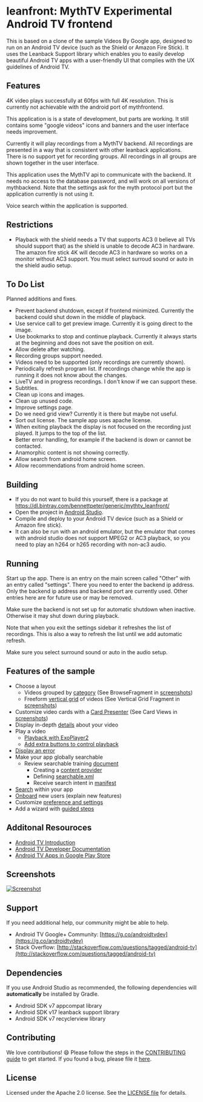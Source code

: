 # leanfront: MythTV Experimental Android TV frontend

This is based on a clone of the sample Videos By Google app, designed to run on an Android TV device (such as the Shield or Amazon Fire Stick). It uses the Leanback Support library which enables you to easily develop beautiful Android TV apps with a user-friendly UI that complies with the UX guidelines of Android TV.


## Features

4K video plays successfully at 60fps with full 4K resolution. This is currently not achievable with the android port of mythfrontend.

This application is is a state of development, but parts are working. It still contains some "google videos" icons and banners and the user interface needs improvement.

Currently it will play recordings from a MythTV backend. All recordings are presented in a way that is consistent with other leanback applications. There is no support yet for recording groups. All recordings in all groups are shown together in the user interface.

This application uses the MythTV api to communicate with the backend. It needs no access to the database password, and will work on all versions of mythbackend. Note that the settings ask for the myth protocol port but the application currently is not using it.

Voice search within the application is supported.

## Restrictions

- Playback with the shield needs a TV that supports AC3 (I believe all TVs should support that) as the shield is unable to decode AC3 in hardware. The amazon fire stick 4K will decode AC3 in hardware so works on a monitor without AC3 support. You must select surroud sound or auto in the shield audio setup.

## To Do List

Planned additions and fixes.

- Prevent backend shutdown, except if frontend minimized. Currently the backend could shut down in the middle of playback.
- Use service call to get preview image. Currently it is going direct to the image.
- Use bookmarks to stop and continue playback. Currently it always starts at the beginning and does not save the position on exit.
- Allow delete after watching.
- Recording groups support needed.
- Videos need to be supported (only recordings are currently shown).
- Periodically refresh program list. If recordings change while the app is running it does not know about the changes.
- LiveTV and in progress recordings. I don't know if we can support these.
- Subtitles.
- Clean up icons and images.
- Clean up unused code.
- Improve settings page.
- Do we need grid view? Currently it is there but maybe not useful.
- Sort out license. The sample app uses apache license.
- When exiting playback the display is not focused on the recording just played. It jumps to the top of the list.
- Better error handling, for example if the backend is down or cannot be contacted.
- Anamorphic content is not showing correctly.
- Allow search from android home screen.
- Allow recommendations from android home screen.

## Building

- If you do not want to build this yourself, there is a package at https://dl.bintray.com/bennettpeter/generic/mythtv_leanfront/
- Open the project in [Android Studio][studio].
- Compile and deploy to your Android TV device (such as a Shield or Amazon fire stick). 
- It can also be run with an android emulator, but the emulator that comes with android studio does not support MPEG2 or AC3 playback, so you need to play an h264 or h265 recording with non-ac3 audio.

## Running

Start up the app. There is an entry on the main screen called "Other" with an entry called "settings". There you need to enter the backend ip address. Only the backend ip address and backend port are currently used. Other entries here are for future use or may be removed.

Make sure the backend is not set up for automatic shutdown when inactive. Otherwise it may shut down during playback.

Note that when you exit the settings sidebar it refreshes the list of recordings. This is also a way to refresh the list until we add automatic refresh.

Make sure you select surround sound or auto in the audio setup.

## Features of the sample

- Choose a layout
  - Videos grouped by [category][mainfragment] (See BrowseFragment in [screenshots][screenshots])
  - Freeform [vertical grid][verticalgridfragment] of videos (See Vertical Grid Fragment in [screenshots][screenshots])
- Customize video cards with a [Card Presenter][cardpresenter] (See Card Views in [screenshots][screenshots])
- Display in-depth [details][detailsfragment] about your video
- Play a video
  - [Playback with ExoPlayer2][playbackfragment]
  - [Add extra buttons to control playback][videoplayerglue]
- [Display an error][errorfragment]
- Make your app globally searchable
  - Review searchable training [document][searchable]
     - Creating a [content provider][videoprovider]
     - Defining [searchable.xml][searchable.xml]
     - Receive search intent in [manifest][manifestsearch]
- [Search][searchfragment] within your app
- [Onboard][onboardingfragment] new users (explain new features)
- Customize [preference and settings][settingsfragment]
- Add a wizard with [guided steps][guidedstep]

[screenshots]: https://github.com/googlesamples/androidtv-Leanback#screenshots

[manifestsearch]: https://github.com/googlesamples/androidtv-Leanback/blob/master/app/src/main/AndroidManifest.xml#L79

[searchfragment]: https://github.com/googlesamples/androidtv-Leanback/blob/master/app/src/main/java/com/example/android/tvleanback/ui/SearchFragment.java

[cardpresenter]: https://github.com/googlesamples/androidtv-Leanback/blob/master/app/src/main/java/com/example/android/tvleanback/presenter/CardPresenter.java

[searchable.xml]: https://github.com/googlesamples/androidtv-Leanback/blob/master/app/src/main/res/xml/searchable.xml

[searchable]: https://developer.android.com/training/tv/discovery/searchable.html

[videoprovider]: https://github.com/googlesamples/androidtv-Leanback/blob/master/app/src/main/java/com/example/android/tvleanback/data/VideoProvider.java

[errorfragment]: https://github.com/googlesamples/androidtv-Leanback/blob/master/app/src/main/java/com/example/android/tvleanback/ui/BrowseErrorFragment.java

[mainfragment]: https://github.com/googlesamples/androidtv-Leanback/blob/master/app/src/main/java/com/example/android/tvleanback/ui/MainFragment.java

[detailsfragment]: https://github.com/googlesamples/androidtv-Leanback/blob/master/app/src/main/java/com/example/android/tvleanback/ui/VideoDetailsFragment.java

[verticalgridfragment]: https://github.com/googlesamples/androidtv-Leanback/blob/master/app/src/main/java/com/example/android/tvleanback/ui/VerticalGridFragment.java

[guidedstep]: https://github.com/googlesamples/androidtv-Leanback/blob/master/app/src/main/java/com/example/android/tvleanback/ui/GuidedStepActivity.java

[onboardingfragment]: https://github.com/googlesamples/androidtv-Leanback/blob/master/app/src/main/java/com/example/android/tvleanback/ui/OnboardingFragment.java

[settingsfragment]: https://github.com/googlesamples/androidtv-Leanback/blob/master/app/src/main/java/com/example/android/tvleanback/ui/SettingsFragment.java

[videoplayerglue]: https://github.com/googlesamples/androidtv-Leanback/blob/master/app/src/main/java/com/example/android/tvleanback/player/VideoPlayerGlue.java

[playbackfragment]: https://github.com/googlesamples/androidtv-Leanback/blob/master/app/src/main/java/com/example/android/tvleanback/ui/PlaybackFragment.java

## Additonal Resouroces

- [Android TV Introduction](http://www.android.com/tv/)
- [Android TV Developer Documentation](http://developer.android.com/tv)
- [Android TV Apps in Google Play Store][store-apps]


## Screenshots

[![Screenshot](screenshots/atv-leanback-all.png)](https://raw.githubusercontent.com/googlesamples/androidtv-Leanback/master/screenshots/atv-leanback-all.png)

## Support

If you need additional help, our community might be able to help.

- Android TV Google+ Community: [https://g.co/androidtvdev](https://g.co/androidtvdev)
- Stack Overflow: [http://stackoverflow.com/questions/tagged/android-tv](http://stackoverflow.com/questions/tagged/android-tv)

## Dependencies

If you use Android Studio as recommended, the following dependencies will **automatically** be installed by Gradle.

- Android SDK v7 appcompat library
- Android SDK v17 leanback support library
- Android SDK v7 recyclerview library

## Contributing

We love contributions! :smile: Please follow the steps in the [CONTRIBUTING guide][contributing] to get started. If you found a bug, please file it [here][bugs].

## License

Licensed under the Apache 2.0 license. See the [LICENSE file][license] for details.

[store-apps]: https://play.google.com/store/apps/collection/promotion_3000e26_androidtv_apps_all
[studio]: https://developer.android.com/tools/studio/index.html
[getting-started]: https://developer.android.com/training/tv/start/start.html
[bugs]: https://github.com/googlesamples/androidtv-Leanback/issues/new
[contributing]: CONTRIBUTING.md
[license]: LICENSE
